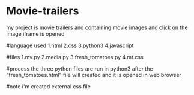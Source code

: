 # Movie-trailers
my project is movie trailers and containing movie images and click on the image iframe is opened 

#language used
1.html
2.css
3.python3
4.javascript

#files 
1.mv.py
2.media.py
3.fresh_tomatoes.py
4.mt.css

#process
the three python files are run in python3 after the "fresh_tomatoes.html" file will created and it is opened in web browser

#note 
i'm created external css file
